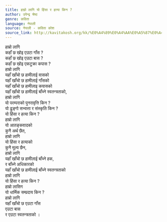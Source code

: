 ```yaml
---
title: हाम्रो लागि यो हिंसा र हत्या किन ?
author: उपेन्द्र श्रेष्ठ
genre: कविता
language: नेपाली
source: नेपाली - कविता कोश
source_link: http://kavitakosh.org/kk/%E0%A4%89%E0%A4%AA%E0%A5%87%E0%A4%A8%E0%A5%8D%E0%A4%A6%E0%A5%8D%E0%A4%B0_%E0%A4%B6%E0%A5%8D%E0%A4%B0%E0%A5%87%E0%A4%B7%E0%A5%8D%E0%A4%A0
---
```


हाम्रो लागि  
कहाँ छ खोइ एउटा गाँस ?  
कहाँ छ खोइ एउटा बास ?  
कहाँ छ खोइ एकटुक्रा कपास ?  
हाम्रो लागि  
यहाँ खाँचो छ हामीलाई वासको  
यहाँ खाँचो छ हामीलाई गाँसको  
यहाँ खाँचो छ हामीलाइ कपासको  
यहाँ खाँचो छ हामीलाई बाँच्ने स्वतन्त्रताको,  
हाम्रो लागि  
यो परम्पराको पुनरावृत्ति किन ?  
यो ढुङ्गो सभ्यत्ता र संस्कृति किन ?  
यो हिंसा र हत्या किन ?  
हाम्रो लागि  
यो आतङ्कवादको  
कुनै अर्थ छैत,  
हाम्रो लागि  
यो हिंसा र हत्याको  
कुनै मूल्य छैन,  
हाम्रो लागि  
यहाँ खाँचो छ हामीलाई बाँच्ने हक,  
र बाँच्ने अधिकारको  
यहाँ खाँचो छ हामीलाई बाँच्ने स्वतन्त्रताको  
हाम्रो लागि  
यो हिंसा र हत्या किन ?  
हाम्रो लासिग  
यो धार्मिक सम्प्रदाय किन ?  
हाम्रो लागि  
यहाँ खाँचो छ एउटा गाँस  
एउटा बास  
र एउटा स्वतन्त्रताको ।
